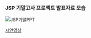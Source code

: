 ### JSP 기말고사 프로젝트 발표자료 모습 
![JSP기말PPT](https://a-study.vercel.app/markdown/대학2-1학기/Image/JSP기말고사.jpg)  
  
[시연영상](https://youtu.be/75IMxsr8W1s?si=N-Hf70Ai8pJKi9YM)  
  
